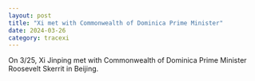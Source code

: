 ```yaml
---
layout: post
title: "Xi met with Commonwealth of Dominica Prime Minister"
date: 2024-03-26
category: tracexi
---
```


On 3/25, Xi Jinping met with Commonwealth of Dominica Prime Minister Roosevelt Skerrit in Beijing.